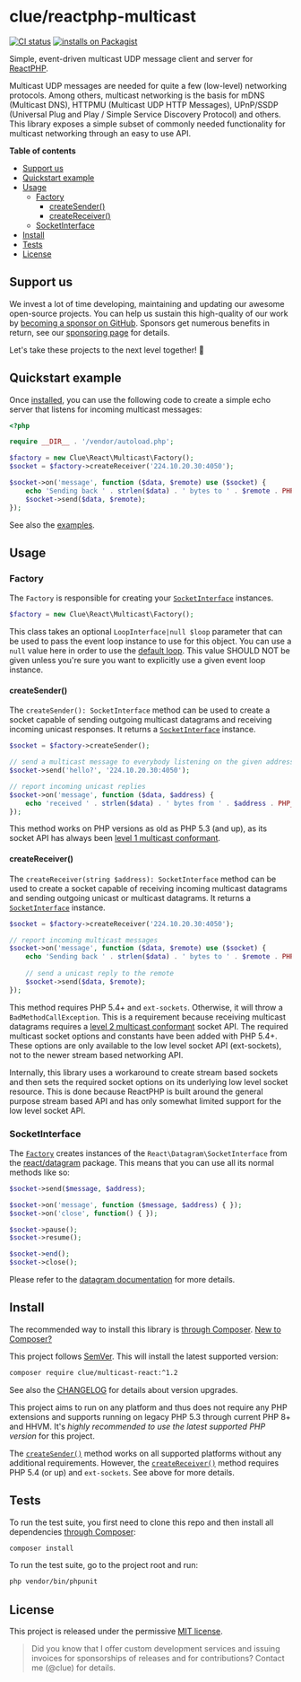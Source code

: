 # clue/reactphp-multicast

[![CI status](https://github.com/clue/reactphp-multicast/actions/workflows/ci.yml/badge.svg)](https://github.com/clue/reactphp-multicast/actions)
[![installs on Packagist](https://img.shields.io/packagist/dt/clue/multicast-react?color=blue&label=installs%20on%20Packagist)](https://packagist.org/packages/clue/multicast-react)

Simple, event-driven multicast UDP message client and server for [ReactPHP](https://reactphp.org/).

Multicast UDP messages are needed for quite a few (low-level) networking protocols.
Among others, multicast networking is the basis for mDNS (Multicast DNS),
HTTPMU (Multicast UDP HTTP Messages), UPnP/SSDP (Universal Plug and Play /
Simple Service Discovery Protocol) and others.
This library exposes a simple subset of commonly needed functionality for
multicast networking through an easy to use API.

**Table of contents**

* [Support us](#support-us)
* [Quickstart example](#quickstart-example)
* [Usage](#usage)
    * [Factory](#factory)
        * [createSender()](#createsender)
        * [createReceiver()](#createreceiver)
    * [SocketInterface](#socketinterface)
* [Install](#install)
* [Tests](#tests)
* [License](#license)

## Support us

We invest a lot of time developing, maintaining and updating our awesome
open-source projects. You can help us sustain this high-quality of our work by
[becoming a sponsor on GitHub](https://github.com/sponsors/clue). Sponsors get
numerous benefits in return, see our [sponsoring page](https://github.com/sponsors/clue)
for details.

Let's take these projects to the next level together! 🚀

## Quickstart example

Once [installed](#install), you can use the following code to create a simple
echo server that listens for incoming multicast messages:

```php
<?php

require __DIR__ . '/vendor/autoload.php';

$factory = new Clue\React\Multicast\Factory();
$socket = $factory->createReceiver('224.10.20.30:4050');

$socket->on('message', function ($data, $remote) use ($socket) {
    echo 'Sending back ' . strlen($data) . ' bytes to ' . $remote . PHP_EOL;
    $socket->send($data, $remote);
});

```

See also the [examples](examples/).

## Usage

### Factory

The `Factory` is responsible for creating your [`SocketInterface`](#socketinterface) instances.

```php
$factory = new Clue\React\Multicast\Factory();
```

This class takes an optional `LoopInterface|null $loop` parameter that can be used to
pass the event loop instance to use for this object. You can use a `null` value
here in order to use the [default loop](https://github.com/reactphp/event-loop#loop).
This value SHOULD NOT be given unless you're sure you want to explicitly use a
given event loop instance.

#### createSender()

The `createSender(): SocketInterface` method can be used to
create a socket capable of sending outgoing multicast datagrams and receiving
incoming unicast responses. It returns a [`SocketInterface`](#socketinterface) instance.

```php
$socket = $factory->createSender();

// send a multicast message to everybody listening on the given address
$socket->send('hello?', '224.10.20.30:4050');

// report incoming unicast replies
$socket->on('message', function ($data, $address) {
    echo 'received ' . strlen($data) . ' bytes from ' . $address . PHP_EOL;
});
```

This method works on PHP versions as old as PHP 5.3 (and up), as its socket API has always been
[level 1 multicast conformant](https://www.tldp.org/HOWTO/Multicast-HOWTO-2.html#ss2.2).

#### createReceiver()

The `createReceiver(string $address): SocketInterface` method can be used to
create a socket capable of receiving incoming multicast datagrams and sending
outgoing unicast or multicast datagrams. It returns a [`SocketInterface`](#socketinterface) instance.

```php
$socket = $factory->createReceiver('224.10.20.30:4050');

// report incoming multicast messages 
$socket->on('message', function ($data, $remote) use ($socket) {
    echo 'Sending back ' . strlen($data) . ' bytes to ' . $remote . PHP_EOL;
    
    // send a unicast reply to the remote
    $socket->send($data, $remote);
});
```

This method requires PHP 5.4+ and `ext-sockets`.
Otherwise, it will throw a `BadMethodCallException`.
This is a requirement because receiving multicast datagrams requires a
[level 2 multicast conformant](https://www.tldp.org/HOWTO/Multicast-HOWTO-2.html#ss2.2)
socket API.
The required multicast socket options and constants have been added with PHP 5.4+.
These options are only available to the low level socket API (ext-sockets), not
to the newer stream based networking API.

Internally, this library uses a workaround to create stream based sockets
and then sets the required socket options on its underlying low level socket
resource.
This is done because ReactPHP is built around the general purpose stream based API
and has only somewhat limited support for the low level socket API.

### SocketInterface

The [`Factory`](#factory) creates instances of the `React\Datagram\SocketInterface`
from the [react/datagram](https://github.com/reactphp/datagram) package.
This means that you can use all its normal methods like so:

```php
$socket->send($message, $address);

$socket->on('message', function ($message, $address) { });
$socket->on('close', function() { });

$socket->pause();
$socket->resume();

$socket->end();
$socket->close();
```

Please refer to the [datagram documentation](https://github.com/reactphp/datagram#usage) for more details.

## Install

The recommended way to install this library is [through Composer](https://getcomposer.org/).
[New to Composer?](https://getcomposer.org/doc/00-intro.md)

This project follows [SemVer](https://semver.org/).
This will install the latest supported version:

```bash
composer require clue/multicast-react:^1.2
```

See also the [CHANGELOG](CHANGELOG.md) for details about version upgrades.

This project aims to run on any platform and thus does not require any PHP
extensions and supports running on legacy PHP 5.3 through current PHP 8+ and
HHVM.
It's *highly recommended to use the latest supported PHP version* for this project.

The [`createSender()`](#createsender) method works on all supported platforms
without any additional requirements. However, the [`createReceiver()`](#createreceiver)
method requires PHP 5.4 (or up) and `ext-sockets`. See above for more details.

## Tests

To run the test suite, you first need to clone this repo and then install all
dependencies [through Composer](https://getcomposer.org/):

```bash
composer install
```

To run the test suite, go to the project root and run:

```bash
php vendor/bin/phpunit
```

## License

This project is released under the permissive [MIT license](LICENSE).

> Did you know that I offer custom development services and issuing invoices for
  sponsorships of releases and for contributions? Contact me (@clue) for details.
